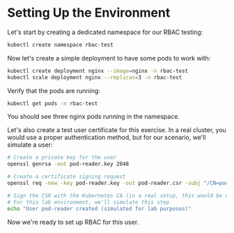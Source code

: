 # Setting Up the Environment

Let's start by creating a dedicated namespace for our RBAC testing:

```bash
kubectl create namespace rbac-test
```

Now let's create a simple deployment to have some pods to work with:

```bash
kubectl create deployment nginx --image=nginx -n rbac-test
kubectl scale deployment nginx --replicas=3 -n rbac-test
```

Verify that the pods are running:

```bash
kubectl get pods -n rbac-test
```

You should see three nginx pods running in the namespace.

Let's also create a test user certificate for this exercise. In a real cluster, you would use a proper authentication method, but for our scenario, we'll simulate a user:

```bash
# Create a private key for the user
openssl genrsa -out pod-reader.key 2048

# Create a certificate signing request
openssl req -new -key pod-reader.key -out pod-reader.csr -subj "/CN=pod-reader/O=rbac-test"

# Sign the CSR with the Kubernetes CA (in a real setup, this would be done by the cluster admin)
# For this lab environment, we'll simulate this step
echo "User pod-reader created (simulated for lab purposes)"
```

Now we're ready to set up RBAC for this user.
